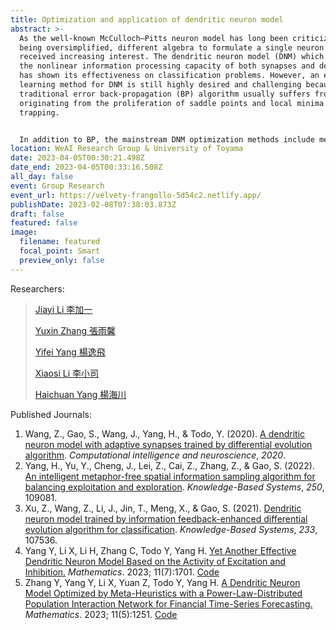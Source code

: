 ```yaml
---
title: Optimization and application of dendritic neuron model
abstract: >-
  As the well-known McCulloch–Pitts neuron model has long been criticized for
  being oversimplified, different algebra to formulate a single neuron model has
  received increasing interest. The dendritic neuron model (DNM) which considers
  the nonlinear information processing capacity of both synapses and dendrites
  has shown its effectiveness on classification problems. However, an effective
  learning method for DNM is still highly desired and challenging because the
  traditional error back-propagation (BP) algorithm usually suffers from issues
  originating from the proliferation of saddle points and local minima
  trapping. 


  In addition to BP, the mainstream DNM optimization methods include meta-heuristic algorithms (MHAs). However, over the decades, MHAs have developed a large number of different algorithms. How to screen suitable MHAs for optimizing DNM has become a hot and challenging area of research. In this study, we classified MHAs into different clusters with different population interaction networks (PIN). The performance of DNMs optimized by different clusters of MHAs is tested in the prediction and classification tasks.
location: WeAI Research Group & University of Toyama
date: 2023-04-05T00:30:21.498Z
date_end: 2023-04-05T00:33:16.508Z
all_day: false
event: Group Research
event_url: https://velvety-frangollo-5d54c2.netlify.app/
publishDate: 2023-02-08T07:38:03.873Z
draft: false
featured: false
image:
  filename: featured
  focal_point: Smart
  preview_only: false
---
```

Researchers:

> [Jiayi Li 李加一](https://velvety-frangollo-5d54c2.netlify.app/author/jiayi-li-%E6%9D%8E%E5%8A%A0%E4%B8%80/)
>
> [Yuxin Zhang 張雨馨](https://velvety-frangollo-5d54c2.netlify.app/author/yuxin-zhang-%E5%BC%B5%E9%9B%A8%E9%A6%A8/)
>
> [Yifei Yang 楊逸飛](https://velvety-frangollo-5d54c2.netlify.app/author/yifei-yang-%E6%A5%8A%E9%80%B8%E9%A3%9B/)
>
> [Xiaosi Li 李小司](https://velvety-frangollo-5d54c2.netlify.app/author/xiaosi-li-%E6%9D%8E%E5%B0%8F%E5%8F%B8/)
>
> [Haichuan Yang 楊海川](https://velvety-frangollo-5d54c2.netlify.app/author/haichuan-yang-%E6%A5%8A%E6%B5%B7%E5%B7%9D/)

Published Journals:

1. Wang, Z., Gao, S., Wang, J., Yang, H., & Todo, Y. (2020). [A dendritic neuron model with adaptive synapses trained by differential evolution algorithm](https://doi.org/10.1155/2020/2710561). *Computational intelligence and neuroscience*, *2020*.
2. Yang, H., Yu, Y., Cheng, J., Lei, Z., Cai, Z., Zhang, Z., & Gao, S. (2022). [An intelligent metaphor-free spatial information sampling algorithm for balancing exploitation and exploration](https://doi.org/10.1016/j.knosys.2022.109081). *Knowledge-Based Systems*, *250*, 109081.
3. Xu, Z., Wang, Z., Li, J., Jin, T., Meng, X., & Gao, S. (2021). [Dendritic neuron model trained by information feedback-enhanced differential evolution algorithm for classification](https://doi.org/10.1016/j.knosys.2021.107536). *Knowledge-Based Systems*, *233*, 107536.
4. Yang Y, Li X, Li H, Zhang C, Todo Y, Yang H. [Yet Another Effective Dendritic Neuron Model Based on the Activity of Excitation and Inhibition.](https://www.mdpi.com/2227-7390/11/7/1701) *Mathematics*. 2023; 11(7):1701.  [Code](https://github.com/louiseklocky/DNM.git)
5. Zhang Y, Yang Y, Li X, Yuan Z, Todo Y, Yang H. [A Dendritic Neuron Model Optimized by Meta-Heuristics with a Power-Law-Distributed Population Interaction Network for Financial Time-Series Forecasting.](https://www.mdpi.com/2227-7390/11/5/1251) *Mathematics*. 2023; 11(5):1251. [Code](https://github.com/Haichuan-Yang/Dendritic-neuron-model-for-financial-time-series-forecasting)